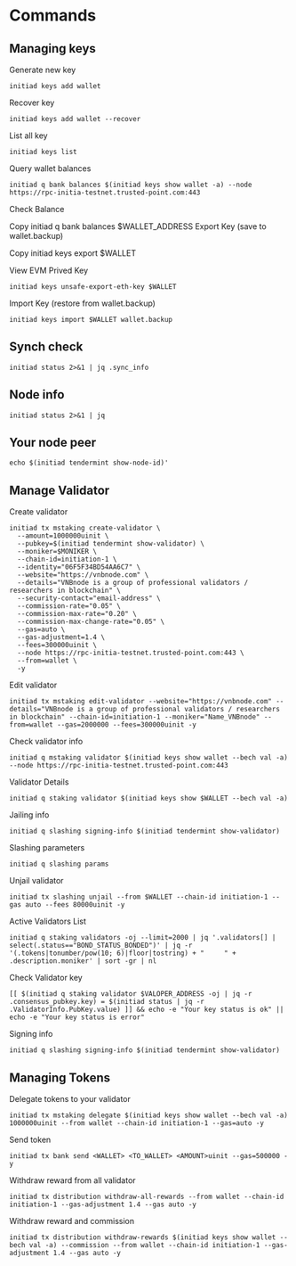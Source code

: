 # Commands

## Managing keys
Generate new key
```
initiad keys add wallet
```
Recover key
```
initiad keys add wallet --recover
```
List all key
```
initiad keys list
```
Query wallet balances
```
initiad q bank balances $(initiad keys show wallet -a) --node https://rpc-initia-testnet.trusted-point.com:443
```
Check Balance

Copy
initiad q bank balances $WALLET_ADDRESS 
Export Key (save to wallet.backup)

Copy
initiad keys export $WALLET

View EVM Prived Key

```
initiad keys unsafe-export-eth-key $WALLET
```
Import Key (restore from wallet.backup)

```
initiad keys import $WALLET wallet.backup
```
## Synch check
```
initiad status 2>&1 | jq .sync_info
```
## Node info

```
initiad status 2>&1 | jq
```
## Your node peer

```
echo $(initiad tendermint show-node-id)'
```
## Manage Validator

Create validator
```
initiad tx mstaking create-validator \
  --amount=1000000uinit \
  --pubkey=$(initiad tendermint show-validator) \
  --moniker=$MONIKER \
  --chain-id=initiation-1 \
  --identity="06F5F34BD54AA6C7" \
  --website="https://vnbnode.com" \
  --details="VNBnode is a group of professional validators / researchers in blockchain" \
  --security-contact="email-address" \
  --commission-rate="0.05" \
  --commission-max-rate="0.20" \
  --commission-max-change-rate="0.05" \
  --gas=auto \
  --gas-adjustment=1.4 \
  --fees=300000uinit \
  --node https://rpc-initia-testnet.trusted-point.com:443 \
  --from=wallet \
  -y
```

Edit validator
```
initiad tx mstaking edit-validator --website="https://vnbnode.com" --details="VNBnode is a group of professional validators / researchers in blockchain" --chain-id=initiation-1 --moniker="Name_VNBnode" --from=wallet --gas=2000000 --fees=300000uinit -y
```
Check validator info
```
initiad q mstaking validator $(initiad keys show wallet --bech val -a) --node https://rpc-initia-testnet.trusted-point.com:443
```
Validator Details

```
initiad q staking validator $(initiad keys show $WALLET --bech val -a)
```
Jailing info

```
initiad q slashing signing-info $(initiad tendermint show-validator)
```
Slashing parameters

```
initiad q slashing params
```
Unjail validator

```
initiad tx slashing unjail --from $WALLET --chain-id initiation-1 --gas auto --fees 80000uinit -y
```
Active Validators List

```
initiad q staking validators -oj --limit=2000 | jq '.validators[] | select(.status=="BOND_STATUS_BONDED")' | jq -r '(.tokens|tonumber/pow(10; 6)|floor|tostring) + " 	 " + .description.moniker' | sort -gr | nl
```
Check Validator key

```
[[ $(initiad q staking validator $VALOPER_ADDRESS -oj | jq -r .consensus_pubkey.key) = $(initiad status | jq -r .ValidatorInfo.PubKey.value) ]] && echo -e "Your key status is ok" || echo -e "Your key status is error"
```
Signing info

```
initiad q slashing signing-info $(initiad tendermint show-validator) 
```

## Managing Tokens
Delegate tokens to your validator
```
initiad tx mstaking delegate $(initiad keys show wallet --bech val -a)  1000000uinit --from wallet --chain-id initiation-1 --gas=auto -y
```
Send token
```
initiad tx bank send <WALLET> <TO_WALLET> <AMOUNT>uinit --gas=500000 -y
```
Withdraw reward from all validator
```
initiad tx distribution withdraw-all-rewards --from wallet --chain-id initiation-1 --gas-adjustment 1.4 --gas auto -y
```
Withdraw reward and commission
```
initiad tx distribution withdraw-rewards $(initiad keys show wallet --bech val -a) --commission --from wallet --chain-id initiation-1 --gas-adjustment 1.4 --gas auto -y
```

